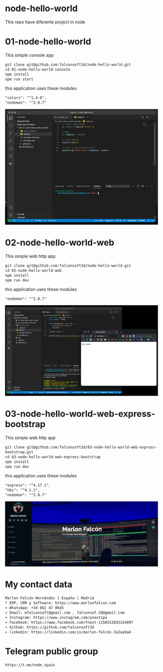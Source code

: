 # node-hello-world
This repo have diferente project in node

# 01-node-hello-world
This simple console app
```
git clone git@github.com:falconsoft3d/node-hello-world.git
cd 01-node-hello-world-console
npm install
npm run start
```
this application uses these modules
```
"colors": "^1.4.0",
"nodemon": "^2.0.7"
```

![Alt text](https://github.com/falconsoft3d/node-hello-world/blob/main/img/01-node-hello-world-console.png?raw=true "Node")


# 02-node-hello-world-web
This simple web http app
```
git clone git@github.com:falconsoft3d/node-hello-world.git
cd 02-node-hello-world-web
npm install
npm run dev
```
this application uses these modules
```
"nodemon": "^2.0.7"
```
![Alt text](https://github.com/falconsoft3d/node-hello-world/blob/main/img/02-node-hello-world-web.png?raw=true "Node")


# 03-node-hello-world-web-express-bootstrap
This simple web http app
```
git clone git@github.com:falconsoft3d/03-node-hello-world-web-express-bootstrap.git
cd 03-node-hello-world-web-express-bootstrap
npm install
npm run dev
```
this application uses these modules
```
"express": "^4.17.1",
"hbs": "^4.1.1",
"nodemon": "^2.0.7"
```
![Alt text](https://github.com/falconsoft3d/node-hello-world/blob/main/img/03-node-hello-world-web-express-bootstrap.png?raw=true "Node")


# My contact data
```
Marlon Falcón Hernández | España | Madrid
* ERP, CRM y Software: https://www.marlonfalcon.com
» WhatsApp: +34 662 47 0645
» Email: mfalconsoft@gmail.com , falconsof.3d@gmail.com
» Instagram: https://www.instagram.com/ynextspa
» Facebook: https://www.facebook.com/Ynext-1150152835134897
» Github: https://github.com/falconsoft3d
» linkedin: https://linkedin.com/in/marlon-falcón-3a2aa9a4
```

# Telegram public group
```
https://t.me/node_spain
```
